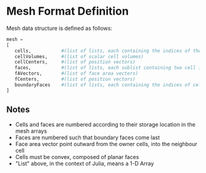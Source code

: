 # Mesh Format Definition
Mesh data structure is defined as follows:  
```julia
mesh =
[
   cells,           #(list of lists, each containing the indices of the faces that make up the cell)  
   cellVolumes,     #(list of scalar cell volumes)  
   cellCenters,     #(list of position vectors)  
   faces,           #(list of lists, each sublist containing two cell indices: the owner cell and the neighbour cell)  
   fAVectors,       #(list of face area vectors)  
   fCenters,        #(list of position vectors)  
   boundaryFaces    #(list of lists, each containing the indices of cells on the ith boundary)  
]
```

## Notes
- Cells and faces are numbered according to their storage location in the mesh arrays
- Faces are numbered such that boundary faces come last
- Face area vector point outward from the owner cells, into the neighbour cell
- Cells must be convex, composed of planar faces
- "List" above, in the context of Julia, means a 1-D Array